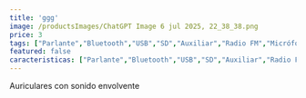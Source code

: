```yaml
---
title: 'ggg'
image: /productsImages/ChatGPT Image 6 jul 2025, 22_38_38.png
price: 3
tags: ["Parlante","Bluetooth","USB","SD","Auxiliar","Radio FM","Micrófono inalámbrico","Bluetooth"]
featured: false
caracteristicas: ["Parlante","Bluetooth","USB","SD","Auxiliar","Radio FM","Micrófono inalámbrico","Bluetooth"]
---
```


Auriculares con sonido envolvente